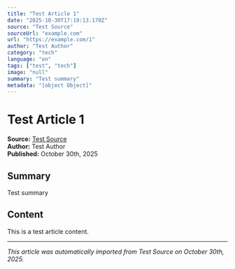 ```yaml
---
title: "Test Article 1"
date: "2025-10-30T17:19:13.170Z"
source: "Test Source"
sourceUrl: "example.com"
url: "https://example.com/1"
author: "Test Author"
category: "tech"
language: "en"
tags: ["test", "tech"]
image: "null"
summary: "Test summary"
metadata: "[object Object]"
---
```


# Test Article 1

**Source:** [Test Source](https://example.com/1)  
**Author:** Test Author  
**Published:** October 30th, 2025  

## Summary

Test summary

## Content

This is a test article content.

---

*This article was automatically imported from Test Source on October 30th, 2025.*

